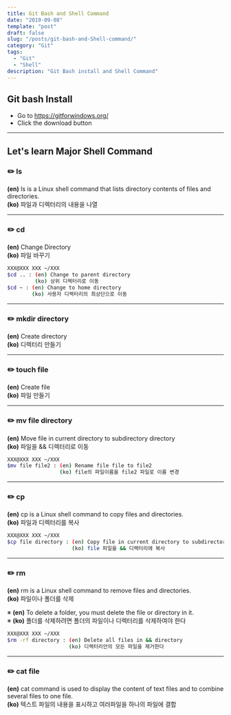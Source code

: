 ```yaml
---
title: Git Bash and Shell Command
date: "2019-09-08"
template: "post"
draft: false
slug: "/posts/git-bash-and-Shell-command/"
category: "Git"
tags:
  - "Git"
  - "Shell"
description: "Git Bash install and Shell Command"
---
```

## Git bash Install

- Go to https://gitforwindows.org/
- Click the download button


<hr />

## Let's learn Major Shell Command


### :pencil2: ls

__(en)__ ls is a Linux shell command that lists directory contents of files and directories.<br/>
__(ko)__ 파일과 디렉터리의 내용을 나열

<hr />

### :pencil2: cd

__(en)__ Change Directory<br/>
__(ko)__ 파일 바꾸기

``` bash
XXX@XXX XXX ~/XXX
$cd .. : (en) Change to parent directory
         (ko) 상위 디렉터리로 이동
$cd ~ : (en) Change to home directory
        (ko) 사용자 디렉터리의 최상단으로 이동
```

<hr />

### :pencil2: mkdir directory

__(en)__ Create directory<br/>
__(ko)__ 디렉터리 만들기

<hr />

### :pencil2: touch file

__(en)__ Create file<br/>
__(ko)__ 파일 만들기

<hr />

### :pencil2: mv file directory

__(en)__ Move file in current directory to subdirectory directory<br/>
__(ko)__ 파일을 && 디렉터리로 이동

``` bash
XXX@XXX XXX ~/XXX
$mv file file2 : (en) Rename file file to file2
                 (ko) file의 파일이름을 file2 파일로 이름 변경
```

<hr />

### :pencil2: cp

__(en)__ cp is a Linux shell command to copy files and directories.<br/>
__(ko)__ 파일과 디렉터리를 복사

``` bash
XXX@XXX XXX ~/XXX
$cp file directory : (en) Copy file in current directory to subdirectory directory
                     (ko) file 파일을 && 디렉터리에 복사
```

<hr />

### :pencil2: rm

__(en)__ rm is a Linux shell command to remove files and directories.<br/>
__(ko)__ 파일이나 폴더를 삭제

※ __(en)__ To delete a folder, you must delete the file or directory in it.<br/>
※ __(ko)__ 폴더를 삭제하려면 폴더의 파일이나 디렉터리를 삭제하여야 한다

``` bash
XXX@XXX XXX ~/XXX
$rm -rf directory : (en) Delete all files in && directory
                    (ko) 디렉터리안의 모든 파일을 제거한다
```

<hr />

### :pencil2: cat file

__(en)__ cat command is used to display the content of text files and to combine several files to one file.<br/>
__(ko)__ 텍스트 파일의 내용을 표시하고 여러파일을 하나의 파일에 결합